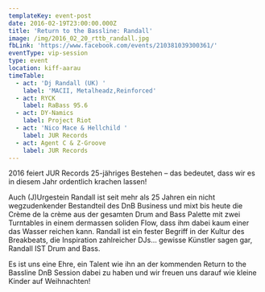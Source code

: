 ```yaml
---
templateKey: event-post
date: 2016-02-19T23:00:00.000Z
title: 'Return to the Bassline: Randall'
image: /img/2016_02_20_rttb_randall.jpg
fbLink: 'https://www.facebook.com/events/210381039300361/'
eventType: vip-session
type: event
location: kiff-aarau
timeTable:
  - act: 'Dj Randall (UK) '
    label: 'MACII, Metalheadz,Reinforced'
  - act: RYCK
    label: RaBass 95.6
  - act: DY-Namics
    label: Project Riot
  - act: 'Nico Mace & Hellchild '
    label: JUR Records
  - act: Agent C & Z-Groove
    label: JUR Records
---
```


2016 feiert JUR Records 25-jähriges Bestehen – das bedeutet, dass wir es in diesem Jahr ordentlich krachen lassen!

Auch (J)Urgestein Randall ist seit mehr als 25 Jahren ein nicht wegzudenkender Bestandteil des DnB Business und mixt bis heute die Crème de la crème aus der gesamten Drum and Bass Palette mit zwei Turntables in einem dermassen soliden Flow, dass ihm dabei kaum einer das Wasser reichen kann. Randall ist ein fester Begriff in der Kultur des Breakbeats, die Inspiration zahlreicher DJs… gewisse Künstler sagen gar, Randall IST Drum and Bass.

Es ist uns eine Ehre, ein Talent wie ihn an der kommenden Return to the Bassline DnB Session dabei zu haben und wir freuen uns darauf wie kleine Kinder auf Weihnachten!
